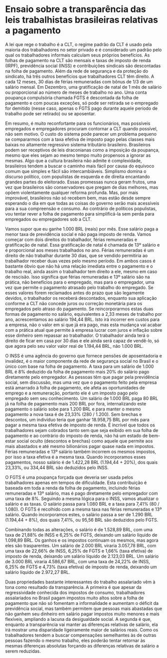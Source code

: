 # Ensaio sobre a transparência das leis trabalhistas brasileiras relativas a pagamento

A lei que rege o trabalho é a CLT, o regime padrão da CLT é usado pela maioria dos trabalhadores no setor privado e é considerado um padrão pelo qual os trabalhadores informais calculam seus próprios benefícios. As folhas de pagamento na CLT são mensais e taxas de imposto de renda (IRPF), previdência social (INSS) e contribuições sindicais são descontadas na folha de pagamento. Além da rede de segurança e da proteção do sindicato, há três outros benefícios que trabalhadores CLT têm direito. A cada 12 meses, 30 dias de férias remuneradas com bônus de 1/3 de um salário mensal. Em Dezembro, uma gratificação de natal de 1 mês de salário ou proporcional ao número de meses de trabalho no ano. Uma conta poupança compulsória chamada FGTS é descontada da folha de pagamento e com poucas exceções, só pode ser retirada se o empregado for demitido (nesse caso, apenas o FGTS pago durante aquele período de trabalho pode ser retirado) ou se aposentar.

Em resumo, é muito reconfortante para os funcionários, mas possíveis empregados e empregadores procuram contornar a CLT quando possível, não sem motivo. O custo do sistema pode parecer um problema pequeno se compararmos com a taxa efetiva de imposto pago pelas classes mais baixas no altamente regressivo sistema tributário brasileiro. Brasileiros podem ser receptivos de leis draconianas como a imposição da poupança, mesmo que eles sejam ao mesmo tempo muito propensos a ignorar as mesmas. Algo que a cultura brasileira não admite é complexidade, brasileiros tendem a buscar o caminho mais fácil por causa do equívoco comum que simples e fácil são intercambiáveis. Simplismo domina o discurso político, com populistas de esquerda e de direita encantando grandes partes do eleitorado. Essas promessas nunca geram frutos, uma vez que brasileiros são conservadores que pregam de dias melhores, mas opõem violentamente qualquer reforma profunda. Mas, por mais improvável, brasileiros não só recebem bem, mas estão desde sempre esperando o dia em que todas as coisas do governo serão mais acessíveis para a sua compreensão e consumo. Ao contrário de políticos populistas, vou tentar rever a folha de pagamento para simplificá-la sem perda para empregados ou empregadores sob a CLT.

Vamos supor que eu ganhe 1.000 BRL (reais) por mês. Esse salário paga a menor taxa de previdência social e não paga imposto de renda. Vamos começar com dois direitos do trabalhador, férias remuneradas e gratificação de natal. Essa gratificação de natal é chamada de 13º salário e é proporcional aos meses trabalhados no ano. Férias remuneradas é um direito de não trabalhar durante 30 dias, que se vendido permitiria ao trabalhador receber duas vezes pelo mesmo período. Em ambos casos é bastante óbvio que não há uma relação imediata entre o pagamento e o trabalho real, ainda assim o trabalhador tem direito a ele, mesmo em caso de rescisão. Isso significa que férias remuneradas e 13º salário são na prática, não benefícios para o empregado, mas para o empregador, uma vez que permite o pagamento atrasado pelo trabalho do empregado. Se esses valores forem reclamados antes do prazo que são legamente devidos, o trabalhador os receberá descontados, enquanto sua aplicação conforme a CLT não concede juros ou correção monetária para os empregados pelo atraso do pagamento. Se reincorporarmos estas duas formas de pagamento no salário, equivalentes a 2,33 meses de trabalho por ano, acrescentamos ao salário 194,44 BRL. Isto irá incorrer em custos para a empresa, não o valor em si que já era pago, mas esta mudança vai acabar com a prática atual que permite à empresa lucrar com juros e inflação sobre esse dinheiro sem repassar ao trabalhador. O trabalhador ainda terá o direito de ficar em casa por 30 dias e ele ainda será capaz de vendê-lo, só que agora pelo seu valor valor real de 1.194,44 BRL, não 1.000 BRL.

O INSS é uma agência do governo que fornece pensões de aposentadoria e invalidez, é o maior componente da rede de segurança social no Brasil e o único com base na folha de pagamento. A taxa para um salário de 1.000 BRL é 8% deduzido da folha de pagamento mais 20% do salário pago diretamente pelo empregador. As pessoas têm que pagar pela previdência social, sem discussão, mas uma vez que o pagamento feito pela empresa está amarrado à folha de pagamento, ele afeta as oportunidades de emprego e a remuneração, portanto ele é um imposto pago pelo empregado sem seu conhecimento. Um salário de 1.000 BRL paga 80 BRL já na folha de pagamento mais 200 BRL por fora, internalizando este pagamento o salário sobe para 1.200 BRL e para manter o mesmo pagamento a nova taxa é de 23,33% (280 / 1.200). Sem brechas e descontos, um indivíduo teria que ganhar 18.958,75 BRL por mês para pagar a mesma taxa efetiva de imposto de renda. É incrível que todos os trabalhadores sejam cobrados tanto sem que seja exibido em sua folha de pagamento e ao contrário do imposto de renda, não há um estado de bem-estar social oculto (descontos e brechas) como aquele que permite aos mais abastados e até mesmo bilionários pagar quase nada em impostos. Férias remuneradas e 13º salário também incorrem os mesmos impostos, por isso a taxa efetiva é a mesma taxa. Quando incorporamos esses pagamentos, nosso salário é de 1.422,28 BRL (1.194,44 + 20%), dos quais 23,33%, ou 334,44 BRL são deduzidos pelo INSS.

O FGTS é uma poupança forçada que deveria ser usada pelos trabalhadores apenas em tempos de dificuldade. Esta contribuição é baseada em toda a renda da folha de pagamento, incluindo férias remuneradas e 13º salário, mas é pago diretamente pelo empregador com uma taxa de 8%. Seguindo a mesma lógica para o INSS, vamos atualizar o salário e as taxas. O salário passa para 1.080 BRL e a taxa para 7,41% (80 / 1.080). O FGTS é recolhido com a mesma taxa nas férias remuneradas e 13º salário. Quando incorporamos estes, o salário passa a ser de 1.290 BRL (1.194,44 + 8%), dos quais 7,41%, ou 95,56 BRL são deduzidos pelo FGTS.

Combinando todas as alterações, o salário é de 1.528,89 BRL, com uma taxa de 21,88% de INSS e 6,25% de FGTS, deixando um salário líquido de 1.098,89 BRL. Os ganhos e os impostos continuam os mesmos, mas agora eles são trasparentes. Um salário de 2.000 BRL viraria 3.057,78 BRL, com uma taxa de 22,66% de INSS, 6,25% de FGTS e 1,66% (taxa efetiva) de imposto de renda, deixando um salário líquido de 2.123,03 BRL. Um salário de 3.000 BRL viraria 4.586,67 BRL, com uma taxa de 24,22% de INSS, 6,25% de FGTS e 4,73% (taxa efetiva) de imposto de renda, deixando um salário líquido de 2.972,27 BRL.

Duas propriedades bastante interessantes do trabalho assalariado vêm à tona como resultado da transparência. A primeira é que apesar da regressividade conhecida dos impostos de consumo, trabalhadores assalariados no Brasil pagam impostos muito altos sobre a folha de pagamento que não só fomentam a informalidade e aumentam o déficit da previdência social, mas também permitem que pessoas mais abastadas que não ganhem seu dinheiro em salário pagar impostos muito menores e mais flexíveis, ampliando a lacuna da desigualdade social. A segunda é que, enquanto a transparência vai manter as diferenças relativas de salário, ela irá mostrar uma disparidade ligeiramente maior de salários reais. Como os trabalhadores tendem a buscar compensações semelhantes às de outras pessoas fazendo o mesmo trabalho, eles poderão tentar retornar às mesmas diferenças absolutas forçando as diferenças relativas de salário a serem reduzidas.
